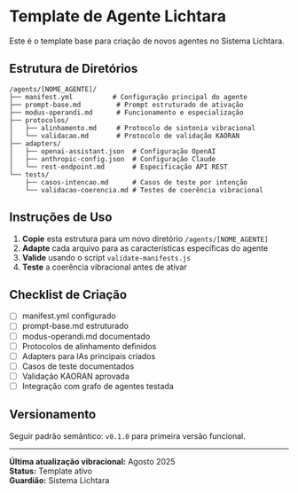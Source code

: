 # Template de Agente Lichtara

Este é o template base para criação de novos agentes no Sistema Lichtara.

## Estrutura de Diretórios

```
/agents/[NOME_AGENTE]/
├── manifest.yml          # Configuração principal do agente
├── prompt-base.md         # Prompt estruturado de ativação
├── modus-operandi.md      # Funcionamento e especialização
├── protocolos/
│   ├── alinhamento.md     # Protocolo de sintonia vibracional
│   └── validacao.md       # Protocolo de validação KAORAN
├── adapters/
│   ├── openai-assistant.json  # Configuração OpenAI
│   ├── anthropic-config.json  # Configuração Claude
│   └── rest-endpoint.md       # Especificação API REST
└── tests/
    ├── casos-intencao.md      # Casos de teste por intenção
    └── validacao-coerencia.md # Testes de coerência vibracional
```

## Instruções de Uso

1. **Copie** esta estrutura para um novo diretório `/agents/[NOME_AGENTE]`
2. **Adapte** cada arquivo para as características específicas do agente
3. **Valide** usando o script `validate-manifests.js`
4. **Teste** a coerência vibracional antes de ativar

## Checklist de Criação

- [ ] manifest.yml configurado
- [ ] prompt-base.md estruturado
- [ ] modus-operandi.md documentado
- [ ] Protocolos de alinhamento definidos
- [ ] Adapters para IAs principais criados
- [ ] Casos de teste documentados
- [ ] Validação KAORAN aprovada
- [ ] Integração com grafo de agentes testada

## Versionamento

Seguir padrão semântico: `v0.1.0` para primeira versão funcional.

---

**Última atualização vibracional:** Agosto 2025  
**Status:** Template ativo  
**Guardião:** Sistema Lichtara
